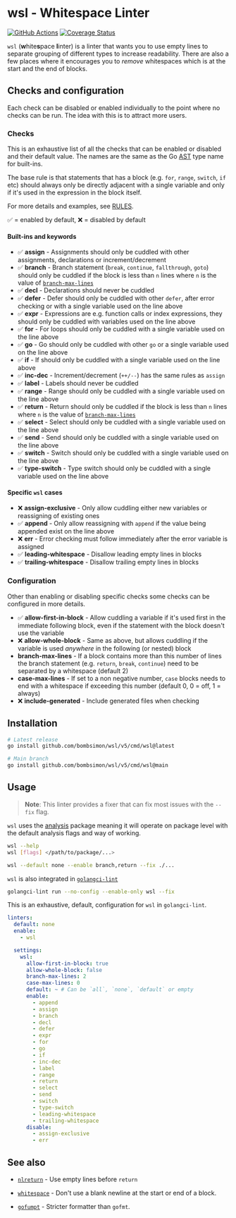 # wsl - Whitespace Linter

[![GitHub Actions](https://github.com/bombsimon/wsl/actions/workflows/go.yml/badge.svg)](https://github.com/bombsimon/wsl/actions/workflows/go.yml)
[![Coverage Status](https://coveralls.io/repos/github/bombsimon/wsl/badge.svg?branch=master)](https://coveralls.io/github/bombsimon/wsl?branch=master)

`wsl` (**w**hite**s**pace **l**inter) is a linter that wants you to use empty
lines to separate grouping of different types to increase readability. There are
also a few places where it encourages you to _remove_ whitespaces which is at
the start and the end of blocks.

## Checks and configuration

Each check can be disabled or enabled individually to the point where no checks
can be run. The idea with this is to attract more users.

### Checks

This is an exhaustive list of all the checks that can be enabled or disabled and
their default value. The names are the same as the Go
[AST](https://pkg.go.dev/go/ast) type name for built-ins.

The base rule is that statements that has a block (e.g. `for`, `range`,
`switch`, `if` etc) should always only be directly adjacent with a single
variable and only if it's used in the expression in the block itself.

For more details and examples, see [RULES](RULES.md).

✅ = enabled by default, ❌ = disabled by default

#### Built-ins and keywords

- ✅ **assign** - Assignments should only be cuddled with other assignments,
  declarations or increment/decrement
- ✅ **branch** - Branch statement (`break`, `continue`, `fallthrough`, `goto`)
  should only be cuddled if the block is less than `n` lines where `n` is the
  value of [`branch-max-lines`](#configuration)
- ✅ **decl** - Declarations should never be cuddled
- ✅ **defer** - Defer should only be cuddled with other `defer`, after error
  checking or with a single variable used on the line above
- ✅ **expr** - Expressions are e.g. function calls or index expressions, they
  should only be cuddled with variables used on the line above
- ✅ **for** - For loops should only be cuddled with a single variable used on
  the line above
- ✅ **go** - Go should only be cuddled with other `go` or a single variable
  used on the line above
- ✅ **if** - If should only be cuddled with a single variable used on the line
  above
- ✅ **inc-dec** - Increment/decrement (`++/--`) has the same rules as `assign`
- ✅ **label** - Labels should never be cuddled
- ✅ **range** - Range should only be cuddled with a single variable used on the
  line above
- ✅ **return** - Return should only be cuddled if the block is less than `n`
  lines where `n` is the value of [`branch-max-lines`](#configuration)
- ✅ **select** - Select should only be cuddled with a single variable used on the
  line above
- ✅ **send** - Send should only be cuddled with a single variable used on the line
  above
- ✅ **switch** - Switch should only be cuddled with a single variable used on the
  line above
- ✅ **type-switch** - Type switch should only be cuddled with a single variable
  used on the line above

#### Specific `wsl` cases

- ❌ **assign-exclusive** - Only allow cuddling either new variables or reassigning
  of existing ones
- ✅ **append** - Only allow reassigning with `append` if the value being appended
  exist on the line above
- ❌ **err** - Error checking must follow immediately after the error variable is
  assigned
- ✅ **leading-whitespace** - Disallow leading empty lines in blocks
- ✅ **trailing-whitespace** - Disallow trailing empty lines in blocks

### Configuration

Other than enabling or disabling specific checks some checks can be configured
in more details.

- ✅ **allow-first-in-block** - Allow cuddling a variable if it's used first in the
  immediate following block, even if the statement with the block doesn't use
  the variable
- ❌ **allow-whole-block** - Same as above, but allows cuddling if the variable is
  used _anywhere_ in the following (or nested) block
- **branch-max-lines** - If a block contains more than this number of lines the
  branch statement (e.g. `return`, `break`, `continue`) need to be separated by
  a whitespace (default 2)
- **case-max-lines** - If set to a non negative number, `case` blocks needs to
  end with a whitespace if exceeding this number (default 0, 0 = off, 1 =
  always)
- ❌ **include-generated** - Include generated files when checking

## Installation

```sh
# Latest release
go install github.com/bombsimon/wsl/v5/cmd/wsl@latest

# Main branch
go install github.com/bombsimon/wsl/v5/cmd/wsl@main
```

## Usage

> **Note**: This linter provides a fixer that can fix most issues with the
> `--fix` flag.

`wsl` uses the [analysis] package meaning it will operate on package level with
the default analysis flags and way of working.

```sh
wsl --help
wsl [flags] </path/to/package/...>

wsl --default none --enable branch,return --fix ./...
```

`wsl` is also integrated in [`golangci-lint`][golangci-lint]

```sh
golangci-lint run --no-config --enable-only wsl --fix
```

This is an exhaustive, default, configuration for `wsl` in `golangci-lint`.

```yaml
linters:
  default: none
  enable:
    - wsl

  settings:
    wsl:
      allow-first-in-block: true
      allow-whole-block: false
      branch-max-lines: 2
      case-max-lines: 0
      default: ~ # Can be `all`, `none`, `default` or empty
      enable:
        - append
        - assign
        - branch
        - decl
        - defer
        - expr
        - for
        - go
        - if
        - inc-dec
        - label
        - range
        - return
        - select
        - send
        - switch
        - type-switch
        - leading-whitespace
        - trailing-whitespace
      disable:
        - assign-exclusive
        - err
```

## See also

- [`nlreturn`][nlreturn] - Use empty lines before `return`
- [`whitespace`][whitespace] - Don't use a blank newline at the start or end of
  a block.
- [`gofumpt`][gofumpt] - Stricter formatter than `gofmt`.

  [analysis]: https://pkg.go.dev/golang.org/x/tools/go/analysis
  [gofumpt]: https://github.com/mvdan/gofumpt
  [golangci-lint]: https://golangci-lint.run
  [nlreturn]: https://github.com/ssgreg/nlreturn
  [whitespace]: https://github.com/ultraware/whitespace

